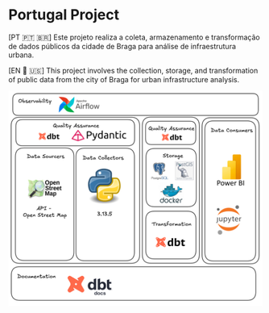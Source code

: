 # Portugal Project

[PT 🇵🇹 🇧🇷] Este projeto realiza a coleta, armazenamento e transformação de dados públicos da cidade de Braga para análise de infraestrutura urbana.

[EN 🏴󠁧󠁢󠁥󠁮󠁧󠁿 🇺🇸] This project involves the collection, storage, and transformation of public data from the city of Braga for urban infrastructure analysis.

![data sctructure image](./assets/data_architecure_portugal.png)
